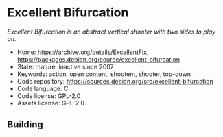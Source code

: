 # Excellent Bifurcation

_Excellent Bifurcation is an abstract vertical shooter with two sides to play on._

- Home: https://archive.org/details/ExcellentFix, https://packages.debian.org/source/excellent-bifurcation
- State: mature, inactive since 2007
- Keywords: action, open content, shootem, shooter, top-down
- Code repository: https://sources.debian.org/src/excellent-bifurcation
- Code language: C
- Code license: GPL-2.0
- Assets license: GPL-2.0

## Building
